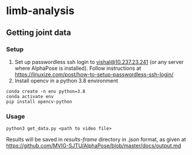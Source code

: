 # limb-analysis

## Getting joint data

### Setup
1. Set up passwordless ssh login to vishal@10.237.23.241 (or any server where AlphaPose is installed). Follow instructions at https://linuxize.com/post/how-to-setup-passwordless-ssh-login/
2. Install opencv in a python 3.8 environment
```
conda create -n env python=3.8
conda activate env
pip install opencv-python
```

### Usage
```
python3 get_data.py <path to video file>
```
Results will be saved in *results-frame* directory in .json format, as given at https://github.com/MVIG-SJTU/AlphaPose/blob/master/docs/output.md

